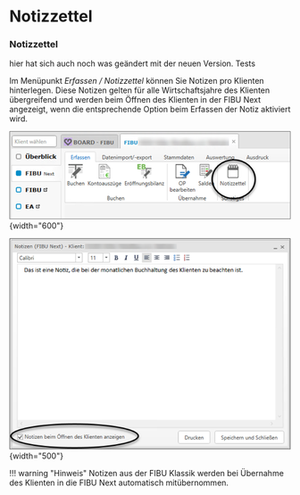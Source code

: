 # Notizzettel

### Notizzettel

hier hat sich auch noch was geändert mit der neuen Version.
Tests

Im Menüpunkt *Erfassen / Notizzettel* können Sie Notizen pro Klienten hinterlegen. Diese Notizen gelten für alle Wirtschaftsjahre des Klienten übergreifend und werden beim Öffnen des Klienten in der FIBU Next angezeigt, wenn die entsprechende Option beim Erfassen der Notiz aktiviert wird.

![Notizzettel](img/image4.png){width="600"}

![Notizzettel 2](img/image5.png){width="500"}


!!! warning "Hinweis"
    Notizen aus der FIBU Klassik werden bei Übernahme des Klienten in die FIBU Next automatisch mitübernommen.
